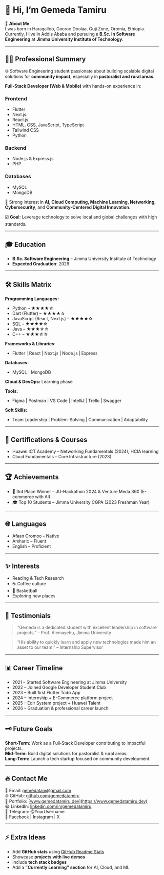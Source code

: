 # 👋 Hi, I’m Gemeda Tamiru

📌 **About Me**  
I was born in Haraqalloo, Gooroo Doolaa, Guji Zone, Oromia, Ethiopia. Currently, I live in Addis Ababa and pursuing a **B.Sc. in Software Engineering** at **Jimma University Institute of Technology**.

---

## 👨‍💻 Professional Summary
🌐 Software Engineering student passionate about building scalable digital solutions for **community impact**, especially in **pastoralist and rural areas**.  

**Full-Stack Developer (Web & Mobile)** with hands-on experience in:

### Frontend
- Flutter  
- Next.js  
- React.js  
- HTML, CSS, JavaScript, TypeScript  
- Tailwind CSS  
- Python  

### Backend
- Node.js & Express.js  
- PHP  

### Databases
- MySQL  
- MongoDB  

🔴 Strong interest in **AI, Cloud Computing, Machine Learning, Networking, Cybersecurity**, and **Community-Centered Digital Innovation**.  

☑️ **Goal:** Leverage technology to solve local and global challenges with high standards.

---

## 🎓 Education
- **B.Sc. Software Engineering** – Jimma University Institute of Technology  
- **Expected Graduation:** 2026

---

## 🛠 Skills Matrix

**Programming Languages:**  
- Python – ★★★★☆  
- Dart (Flutter) – ★★★★☆  
- JavaScript (React, Next.js) – ★★★★☆  
- SQL – ★★★★☆  
- Java – ★★★☆☆  
- C++ – ★★★☆☆  

**Frameworks & Libraries:**  
- Flutter | React | Next.js | Node.js | Express  

**Databases:**  
- MySQL | MongoDB  

**Cloud & DevOps:** Learning phase  

**Tools:**  
- Figma | Postman | VS Code | IntelliJ | Trello | Swagger  

**Soft Skills:**  
- Team Leadership | Problem-Solving | Communication | Adaptability  

---

## 📜 Certifications & Courses
- Huawei ICT Academy – Networking Fundamentals (2024), HCIA learning  
- Cloud Fundamentals – Core Infrastructure (2023)  

---

## 🏆 Achievements
- 🥇 3rd Place Winner – JU-Hackathon 2024 & Venture Meda 360 (E-commerce with AI)  
- 🎓 Top 10 Students – Jimma University CGPA (2023 Freshman Year)  

---

## 🌐 Languages
- Afaan Oromoo – Native  
- Amharic – Fluent  
- English – Proficient  

---

## ✨ Interests
- Reading & Tech Research  
- ☕ Coffee culture  
- 🏀 Basketball  
- Exploring new places  

---

## 💬 Testimonials
> “Gemeda is a dedicated student with excellent leadership in software projects.” – Prof. Alemayehu, Jimma University  

> “His ability to quickly learn and apply new technologies made him an asset to our team.” – Internship Supervisor  

---

## 📊 Career Timeline
- 2021 – Started Software Engineering at Jimma University  
- 2022 – Joined Google Developer Student Club  
- 2023 – Built first Flutter Todo App  
- 2024 – Internship + E-Commerce platform project  
- 2025 – Edir System project + Huawei Talent  
- 2026 – Graduation & professional career launch  

---

## 🗝 Future Goals
**Short-Term:** Work as a Full-Stack Developer contributing to impactful projects.  
**Mid-Term:** Build digital solutions for pastoralist & rural areas.  
**Long-Term:** Launch a tech startup focused on community development.  

---

## 🔥 Contact Me
📨 Email: gemedatam@gmail.com  
🌐 GitHub: [github.com/gemedatamiru](https://github.com/gemedatamiru)  
🔗 Portfolio: [www.gemedatamiru.dev](https://www.gemedatamiru.dev)  
😀 LinkedIn: [linkedin.com/in/gemedatamiru](https://linkedin.com/in/gemedatamiru)  
📱 Telegram: @YourUsername  
🔗 Facebook | Instagram | X  

---

## ⚡️ Extra Ideas
- Add **GitHub stats** using [GitHub Readme Stats](https://github.com/anuraghazra/github-readme-stats)  
- Showcase **projects with live demos**  
- Include **tech stack badges**  
- Add a **“Currently Learning” section** for AI, Cloud, and ML  

